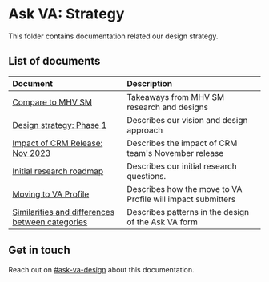 # Ask VA: Strategy

This folder contains documentation related our design strategy.

## List of documents

|Document|Description|
|:--|:--|
|[Compare to MHV SM](https://github.com/department-of-veterans-affairs/va.gov-team/blob/master/products/ask-va/design/Strategy/Compare%20Ask%20VA%20to%20MHV%20SM.md)|Takeaways from MHV SM research and designs|
|[Design strategy: Phase 1](https://github.com/department-of-veterans-affairs/va.gov-team/blob/master/products/ask-va/design/Strategy/Design%20strategy%20-%20Phase%201.md)|Describes our vision and design approach|
|[Impact of CRM Release: Nov 2023](https://github.com/department-of-veterans-affairs/va.gov-team/blob/master/products/ask-va/design/Strategy/Impact%20of%20CRM%20Release%20-%20Nov%202023.md)|Describes the impact of CRM team's November release|
|[Initial research roadmap](https://github.com/department-of-veterans-affairs/va.gov-team/blob/master/products/ask-va/design/Strategy/Initial%20research%20roadmap.md)|Describes our initial research questions.|
|[Moving to VA Profile](https://github.com/department-of-veterans-affairs/va.gov-team/blob/master/products/ask-va/design/Strategy/Moving%20to%20VA%20Profile.md)|Describes how the move to VA Profile will impact submitters|
|[Similarities and differences between categories](https://github.com/department-of-veterans-affairs/va.gov-team/blob/master/products/ask-va/design/Strategy/Similarities%20and%20differences%20between%20categories.md)|Describes patterns in the design of the Ask VA form|

## Get in touch

Reach out on [#ask-va-design](https://dsva.slack.com/archives/C06QUGXJD8R) about this documentation.
